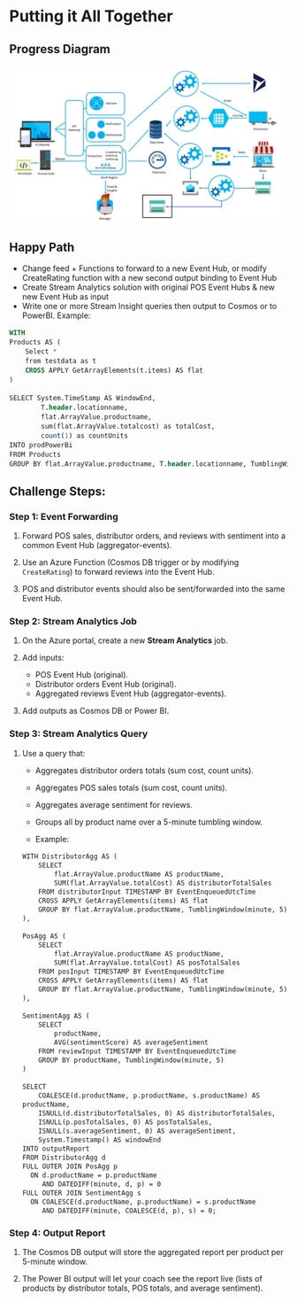 # Putting it All Together

## Progress Diagram

![Final progress diagram](../images/final-progress-diagram.jpg)

## Happy Path

* Change feed + Functions to forward to a new Event Hub, or modify CreateRating function with a new second output binding to Event Hub
* Create Stream Analytics solution with original POS Event Hubs & new new Event Hub as input
* Write one or more Stream Insight queries then output to Cosmos or to PowerBI. Example:

```sql
WITH
Products AS (
    Select *
    from testdata as t
    CROSS APPLY GetArrayElements(t.items) AS flat
)

SELECT System.TimeStamp AS WindowEnd,
        T.header.locationname,
        flat.ArrayValue.productname,
        sum(flat.ArrayValue.totalcost) as totalCost,
        count(1) as countUnits
INTO prodPowerBi
FROM Products
GROUP BY flat.ArrayValue.productname, T.header.locationname, TumblingWindow(minute, 5)
```
## Challenge Steps:

### Step 1: Event Forwarding

1. Forward POS sales, distributor orders, and reviews with sentiment into a common Event Hub (aggregator-events).

1. Use an Azure Function (Cosmos DB trigger or by modifying `CreateRating`) to forward reviews into the Event Hub.

1. POS and distributor events should also be sent/forwarded into the same Event Hub.

### Step 2: Stream Analytics Job

1. On the Azure portal, create a new **Stream Analytics** job.

1. Add inputs:

   - POS Event Hub (original).
   - Distributor orders Event Hub (original).
   - Aggregated reviews Event Hub (aggregator-events).

1. Add outputs as Cosmos DB or Power BI.

### Step 3: Stream Analytics Query

1. Use a query that:

   - Aggregates distributor orders totals (sum cost, count units).
   - Aggregates POS sales totals (sum cost, count units).
   - Aggregates average sentiment for reviews.
   - Groups all by product name over a 5-minute tumbling window.

   - Example:

   ```
   WITH DistributorAgg AS (
       SELECT
           flat.ArrayValue.productName AS productName,
           SUM(flat.ArrayValue.totalCost) AS distributorTotalSales
       FROM distributorInput TIMESTAMP BY EventEnqueuedUtcTime
       CROSS APPLY GetArrayElements(items) AS flat
       GROUP BY flat.ArrayValue.productName, TumblingWindow(minute, 5)
   ),

   PosAgg AS (
       SELECT
           flat.ArrayValue.productName AS productName,
           SUM(flat.ArrayValue.totalCost) AS posTotalSales
       FROM posInput TIMESTAMP BY EventEnqueuedUtcTime
       CROSS APPLY GetArrayElements(items) AS flat
       GROUP BY flat.ArrayValue.productName, TumblingWindow(minute, 5)
   ),

   SentimentAgg AS (
       SELECT
           productName,
           AVG(sentimentScore) AS averageSentiment
       FROM reviewInput TIMESTAMP BY EventEnqueuedUtcTime
       GROUP BY productName, TumblingWindow(minute, 5)
   )

   SELECT
       COALESCE(d.productName, p.productName, s.productName) AS productName,
       ISNULL(d.distributorTotalSales, 0) AS distributorTotalSales,
       ISNULL(p.posTotalSales, 0) AS posTotalSales,
       ISNULL(s.averageSentiment, 0) AS averageSentiment,
       System.Timestamp() AS windowEnd
   INTO outputReport
   FROM DistributorAgg d
   FULL OUTER JOIN PosAgg p
     ON d.productName = p.productName
        AND DATEDIFF(minute, d, p) = 0
   FULL OUTER JOIN SentimentAgg s
     ON COALESCE(d.productName, p.productName) = s.productName
        AND DATEDIFF(minute, COALESCE(d, p), s) = 0;
   ```

### Step 4: Output Report

1. The Cosmos DB output will store the aggregated report per product per 5-minute window.

1. The Power BI output will let your coach see the report live (lists of products by distributor totals, POS totals, and average sentiment).
